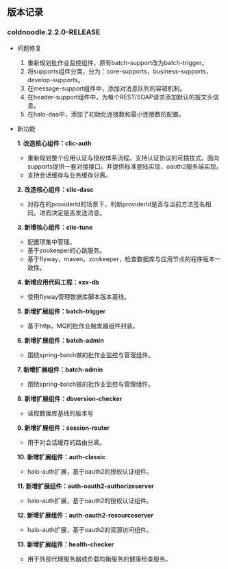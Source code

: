 ## 版本记录

### coldnoodle.2.2.0-RELEASE

* 问题修复

  1. 重新规划批作业监控组件，原有batch-support改为batch-trigger。
  2. 将supports组件分类，分为：core-supports，business-supports，develop-supports。
  3. 在message-support组件中，添加对消息队列的容错机制。
  4. 在header-support组件中，为每个REST/SOAP请求添加默认的报文头信息。
  5. 在halo-dao中，添加了初始化连接数和最小连接数的配置。

* 新功能

  **1. 改造核心组件：clic-auth**

  * 重新规划整个应用认证与授权体系流程。支持认证协议的可插拔式。面向supports提供一套对接接口。并提供标准登陆实现，oauth2服务端实现。
  * 支持会话缓存与业务缓存分离。

  **2. 改造核心组件：clic-dasc**

  * 对存在的providerId的场景下，判断providerId是否与当前方法签名相同，进而决定是否发送消息。

  **3. 新增核心组件：clic-tune**

  * 配置项集中管理。
  * 基于zookeeper的心跳服务。
  * 基于flyway，maven，zookeeper，检查数据库与应用节点的程序版本一致性。

  **4. 新增应用代码工程：xxx-db**

  * 使用flyway管理数据库脚本版本基线。

  **5. 新增扩展组件：batch-trigger**

  * 基于http，MQ的批作业触发器组件封装。

  **6. 新增扩展组件：batch-admin**

  * 围绕spring-batch做的批作业监控与管理组件。

  **7. 新增扩展组件：batch-admin**

  * 围绕spring-batch做的批作业监控与管理组件。

  **8. 新增扩展组件：dbversion-checker**

  * 读取数据库基线的版本号

  **9. 新增扩展组件：session-router**

  * 用于对会话缓存的路由分离。

  **10. 新增扩展组件：auth-classic**

  * halo-auth扩展，基于oauth2的授权认证组件。

  **11. 新增扩展组件：auth-oauth2-authorizeserver**

  * halo-auth扩展，基于oauth2的授权认证组件。

  **12. 新增扩展组件：auth-oauth2-resourceserver**

  * halo-auth扩展，基于oauth2的资源访问组件。

  **13. 新增扩展组件：health-checker**

  * 用于外部代理服务器或负载均衡服务的健康检查服务。

